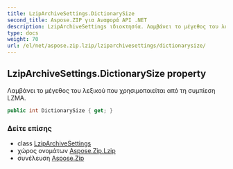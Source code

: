 ```yaml
---
title: LzipArchiveSettings.DictionarySize
second_title: Aspose.ZIP για Αναφορά API .NET
description: LzipArchiveSettings ιδιοκτησία. Λαμβάνει το μέγεθος του λεξικού που χρησιμοποιείται από τη συμπίεση LZMA.
type: docs
weight: 70
url: /el/net/aspose.zip.lzip/lziparchivesettings/dictionarysize/
---
```

## LzipArchiveSettings.DictionarySize property

Λαμβάνει το μέγεθος του λεξικού που χρησιμοποιείται από τη συμπίεση LZMA.

```csharp
public int DictionarySize { get; }
```

### Δείτε επίσης

* class [LzipArchiveSettings](../)
* χώρος ονομάτων [Aspose.Zip.Lzip](../../lziparchivesettings/)
* συνέλευση [Aspose.Zip](../../../)


